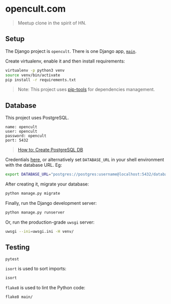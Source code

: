 # opencult.com

> Meetup clone in the spirit of HN.


## Setup

The Django project is `opencult`. There is one Django app, [`main`](/main).

Create virtualenv, enable it and then install requirements:
```sh
virtualenv -p python3 venv
source venv/bin/activate
pip install -r requirements.txt
```

> Note: This project uses [pip-tools](https://github.com/jazzband/pip-tools) for dependencies management.


## Database 

This project uses PostgreSQL.

```
name: opencult
user: opencult
password: opencult
port: 5432
```

> [How to: Create PostgreSQL DB](https://gist.github.com/sirodoht/0666e232e1baf76f76bac43eb2600e2b)

Credentials [here](https://github.com/sirodoht/opencult.com/blob/master/opencult/settings.py),
or alternatively set `DATABASE_URL` in your shell environment with the database URL. Eg:
```sh
export DATABASE_URL="postgres://postgres:username@localhost:5432/database_name"
```

After creating it, migrate your database:
```sh
python manage.py migrate
```

Finally, run the Django development server:
```sh
python manage.py runserver
```

Or, run the production-grade `uwsgi` server:
```sh
uwsgi --ini=uwsgi.ini -H venv/
```


## Testing

```sh
pytest
```

`isort` is used to sort imports:
```sh
isort
```

`flake8` is used to lint the Python code:
```sh
flake8 main/
```
